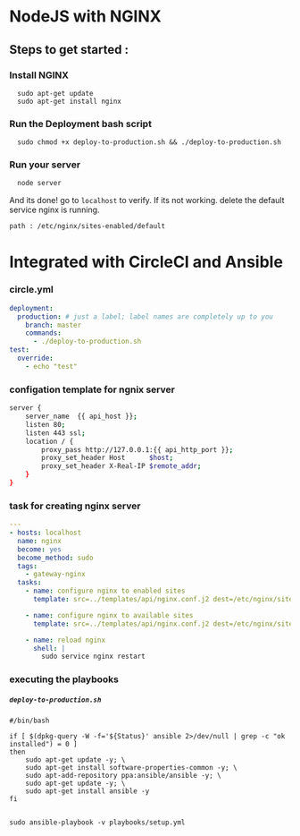 # NodeJS with NGINX

## Steps to get started :
### Install NGINX

```
  sudo apt-get update
  sudo apt-get install nginx
```

### Run the Deployment bash script

```
  sudo chmod +x deploy-to-production.sh && ./deploy-to-production.sh 
 ```

### Run your server

```javascript
  node server
```

And its done! go to ```localhost``` to verify. If its not working. delete the default service nginx is running.

``` path : /etc/nginx/sites-enabled/default ```


# Integrated with CircleCI and Ansible

### circle.yml

```yml
deployment:
  production: # just a label; label names are completely up to you
    branch: master
    commands:
      - ./deploy-to-production.sh
test:
  override:
    - echo "test"
```

### configation template for ngnix server
```bash
server {
    server_name  {{ api_host }};
    listen 80;
    listen 443 ssl;
    location / {
        proxy_pass http://127.0.0.1:{{ api_http_port }};
        proxy_set_header Host      $host;
        proxy_set_header X-Real-IP $remote_addr;
    }
}
```


### task for creating nginx server
```yml
---
- hosts: localhost
  name: nginx
  become: yes
  become_method: sudo
  tags:
    - gateway-nginx
  tasks:
    - name: configure nginx to enabled sites
      template: src=../templates/api/nginx.conf.j2 dest=/etc/nginx/sites-enabled/api.conf

    - name: configure nginx to available sites
      template: src=../templates/api/nginx.conf.j2 dest=/etc/nginx/sites-available/api.conf

    - name: reload nginx
      shell: |
        sudo service nginx restart
``` 
### executing the playbooks

##### ```deploy-to-production.sh```

```
#/bin/bash

if [ $(dpkg-query -W -f='${Status}' ansible 2>/dev/null | grep -c "ok installed") = 0 ]
then
    sudo apt-get update -y; \
    sudo apt-get install software-properties-common -y; \
    sudo apt-add-repository ppa:ansible/ansible -y; \
    sudo apt-get update -y; \
    sudo apt-get install ansible -y
fi


sudo ansible-playbook -v playbooks/setup.yml
```
